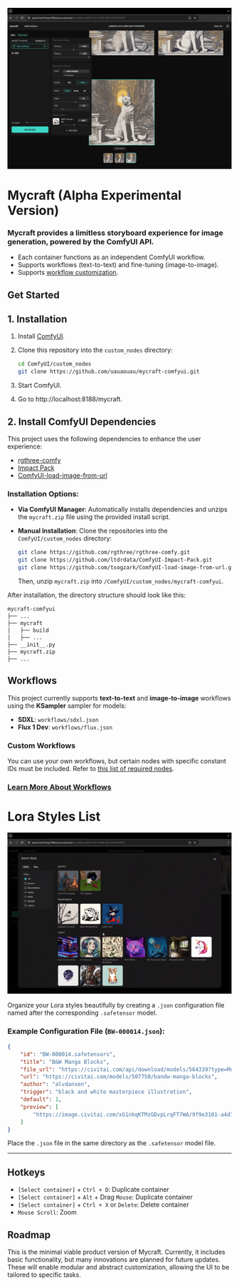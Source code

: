 ![mycraft_preview](./docs/preview_01.png)

# Mycraft (Alpha Experimental Version)

### Mycraft provides a limitless storyboard experience for image generation, powered by the ComfyUI API.

- Each container functions as an independent ComfyUI workflow.
- Supports workflows (text-to-text) and fine-tuning (image-to-image).
- Supports [workflow customization](./CUSTOM_WORKFLOWS.md).



## Get Started

## 1. Installation

1. Install [ComfyUI](https://github.com/comfyanonymous/ComfyUI).

2. Clone this repository into the `custom_nodes` directory:
    ```bash
    cd ComfyUI/custom_nodes
    git clone https://github.com/uauaouau/mycraft-comfyui.git
    ```

3. Start ComfyUI.

4. Go to http://localhost:8188/mycraft.

## 2. Install ComfyUI Dependencies

This project uses the following dependencies to enhance the user experience:

- [rgthree-comfy](https://github.com/rgthree/rgthree-comfy.git)
- [Impact Pack](https://github.com/ltdrdata/ComfyUI-Impact-Pack)
- [ComfyUI-load-image-from-url](https://github.com/tsogzark/ComfyUI-load-image-from-url)

### Installation Options:

- **Via ComfyUI Manager**: Automatically installs dependencies and unzips the `mycraft.zip` file using the provided install script.
- **Manual Installation**: Clone the repositories into the `ComfyUI/custom_nodes` directory:
    ```bash
    git clone https://github.com/rgthree/rgthree-comfy.git
    git clone https://github.com/ltdrdata/ComfyUI-Impact-Pack.git
    git clone https://github.com/tsogzark/ComfyUI-load-image-from-url.git
    ```

    Then, unzip `mycraft.zip` into `/ComfyUI/custom_nodes/mycraft-comfyui`.

After installation, the directory structure should look like this:

```
mycraft-comfyui
├── ...
├── mycraft
│   ├── build
│   ├── ...
├── __init__.py
├── mycraft.zip
├── ...
```

## Workflows

This project currently supports **text-to-text** and **image-to-image** workflows using the **KSampler** sampler for models:

- **SDXL**: `workflows/sdxl.json`
- **Flux 1 Dev**: `workflows/flux.json`

### Custom Workflows

You can use your own workflows, but certain nodes with specific constant IDs must be included. Refer to [this list of required nodes](./CUSTOM_WORKFLOWS.md).

### [Learn More About Workflows](./CUSTOM_WORKFLOWS.md)



# Lora Styles List

![mycraft_preview](./docs/preview_02.png)

Organize your Lora styles beautifully by creating a `.json` configuration file named after the corresponding `.safetensor` model.

### Example Configuration File (`BW-000014.json`):

```json
{
    "id": "BW-000014.safetensors",
    "title": "B&W Manga Blocks",
    "file_url": "https://civitai.com/api/download/models/564339?type=Model&format=SafeTensor",
    "url": "https://civitai.com/models/507750/bandw-manga-blocks",
    "author": "alvdansen",
    "trigger": "black and white masterpiece illustration",
    "default": 1,
    "preview": [
        "https://image.civitai.com/xG1nkqKTMzGDvpLrqFT7WA/9f9e3101-a4d7-472f-b18e-cd71ecc99fce/anim=false,width=450/BW_e000014_01_20240610214155.jpeg"
    ]
}
```

Place the `.json` file in the same directory as the `.safetensor` model file.

---

## Hotkeys

- `[Select container]` + `Ctrl + D`: Duplicate container
- `[Select container]` + `Alt` + Drag `Mouse`: Duplicate container
- `[Select container]` + `Ctrl + X` or `Delete`: Delete container
- `Mouse Scroll`: Zoom

## Roadmap

This is the minimal viable product version of Mycraft. Currently, it includes basic functionality, but many innovations are planned for future updates. These will enable modular and abstract customization, allowing the UI to be tailored to specific tasks.
